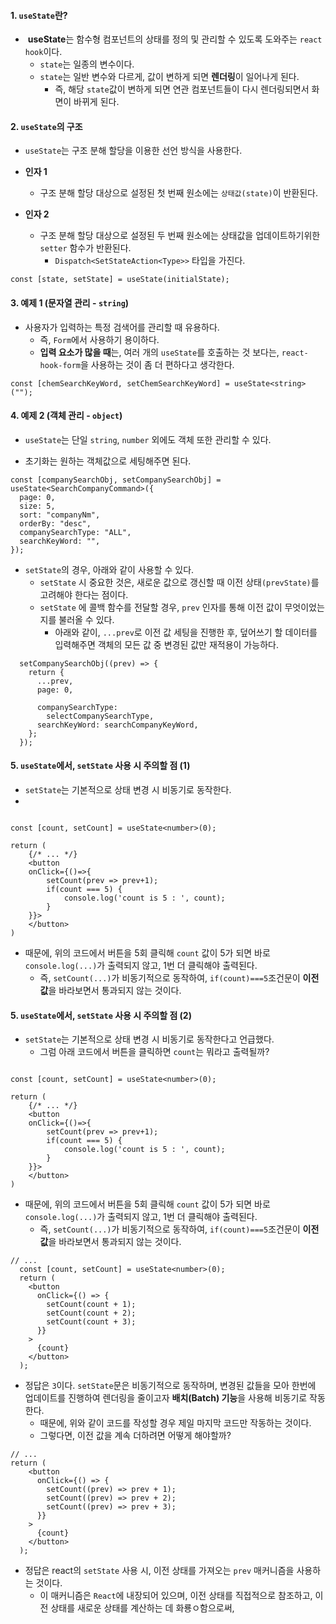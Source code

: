 
#### 1. `useState`란?

-  **useState**는 함수형 컴포넌트의 상태를 정의 및 관리할 수 있도록 도와주는 `react hook`이다.
	- `state`는 일종의 변수이다.
	- `state`는 일반 변수와 다르게, 값이 변하게 되면 **렌더링**이 일어나게 된다. 
		- 즉, 해당 `state`값이 변하게 되면 연관 컴포넌트들이 다시 렌더링되면서 화면이 바뀌게 된다.


#### 2. `useState`의 구조

- `useState`는 구조 분해 할당을 이용한 선언 방식을 사용한다.

- **인자 1**
	- 구조 분해 할당 대상으로 설정된 첫 번째 원소에는 `상태값(state)`이 반환된다.
	
- **인자 2**
	- 구조 분해 할당 대상으로 설정된 두 번째 원소에는 상태값을 업데이트하기위한 `setter` 함수가 반환된다. 
		- `Dispatch<SetStateAction<Type>>` 타입을 가진다.

```tsx
const [state, setState] = useState(initialState);
```


#### 3. 예제 1 (문자열 관리 - `string`)

- 사용자가 입력하는 특정 검색어를 관리할 때 유용하다.
	- 즉, `Form`에서 사용하기 용이하다.
	- **입력 요소가 많을 때**는, 여러 개의 `useState`를 호출하는 것 보다는, `react-hook-form`을 사용하는 것이 좀 더 편하다고 생각한다.

```tsx
const [chemSearchKeyWord, setChemSearchKeyWord] = useState<string>("");
```

#### 4. 예제 2 (객체 관리 - `object`)

- `useState`는 단일 `string`, `number` 외에도 객체 또한 관리할 수 있다.

- 초기화는 원하는 객체값으로 세팅해주면 된다.
```tsx
const [companySearchObj, setCompanySearchObj] =
useState<SearchCompanyCommand>({
  page: 0,
  size: 5,
  sort: "companyNm",
  orderBy: "desc",
  companySearchType: "ALL",
  searchKeyWord: "",
});
```

- `setState`의 경우, 아래와 같이 사용할 수 있다.
	- `setState` 시 중요한 것은, 새로운 값으로 갱신할 때 이전 상태`(prevState)`를 고려해야 한다는 점이다.
	- `setState` 에 콜백 함수를 전달할 경우, `prev` 인자를 통해 이전 값이 무엇이었는지를 불러올 수 있다.
		- 아래와 같이, `...prev`로 이전 값 세팅을 진행한 후, 덮어쓰기 할 데이터를 입력해주면 객체의 모든 값 중 변경된 값만 재적용이 가능하다.
```tsx
  setCompanySearchObj((prev) => {
	return {
	  ...prev,
	  page: 0,

	  companySearchType:
		selectCompanySearchType,
	  searchKeyWord: searchCompanyKeyWord,
	};
  });
```

#### 5. `useState`에서, `setState` 사용 시 주의할 점 (1)

- `setState`는 기본적으로 상태 변경 시 비동기로 동작한다.
- 
```tsx

const [count, setCount] = useState<number>(0);

return (
	{/* ... */}
	<button
	onClick={()=>{
		setCount(prev => prev+1);
		if(count === 5) {
			console.log('count is 5 : ', count);
		}
	}}>
	</button>
)
```

- 때문에, 위의 코드에서 버튼을 5회 클릭해 `count` 값이 5가 되면 바로 `console.log(...)`가 출력되지 않고, 1번 더 클릭해야 출력된다.
	- 즉, `setCount(...)`가 비동기적으로 동작하여, `if(count)===5`조건문이 **이전 값**을 바라보면서 통과되지 않는 것이다.


#### 5. `useState`에서, `setState` 사용 시 주의할 점 (2)

- `setState`는 기본적으로 상태 변경 시 비동기로 동작한다고 언급했다.
	- 그럼 아래 코드에서 버튼을 클릭하면 `count`는 뭐라고 출력될까?
```tsx

const [count, setCount] = useState<number>(0);

return (
	{/* ... */}
	<button
	onClick={()=>{
		setCount(prev => prev+1);
		if(count === 5) {
			console.log('count is 5 : ', count);
		}
	}}>
	</button>
)
```

- 때문에, 위의 코드에서 버튼을 5회 클릭해 `count` 값이 5가 되면 바로 `console.log(...)`가 출력되지 않고, 1번 더 클릭해야 출력된다.
	- 즉, `setCount(...)`가 비동기적으로 동작하여, `if(count)===5`조건문이 **이전 값**을 바라보면서 통과되지 않는 것이다.

```tsx
// ...
  const [count, setCount] = useState<number>(0);
  return (
    <button
      onClick={() => {
        setCount(count + 1);
        setCount(count + 2);
        setCount(count + 3);
      }}
    >
      {count}
    </button>
  );
```

- 정답은 `3`이다. `setState`문은 비동기적으로 동작하며, 변경된 값들을 모아 한번에 업데이트를 진행하여 렌더링을 줄이고자 **배치(Batch) 기능**을 사용해 비동기로 작동한다.
	- 때문에, 위와 같이 코드를 작성할 경우 제일 마지막 코드만 작동하는 것이다.
	- 그렇다면, 이전 값을 계속 더하려면 어떻게 해야할까?

```tsx
// ...
return (
    <button
      onClick={() => {
        setCount((prev) => prev + 1);
        setCount((prev) => prev + 2);
        setCount((prev) => prev + 3);
      }}
    >
      {count}
    </button>
  );
```

- 정답은 react의 `setState` 사용 시, 이전 상태를 가져오는 `prev` 매커니즘을 사용하는 것이다.
	- 이 매커니즘은 `React`에 내장되어 있으며, 이전 상태를 직접적으로 참조하고, 이전 상태를 새로운 상태를 계산하는 데 화룡ㅇ함으로써,